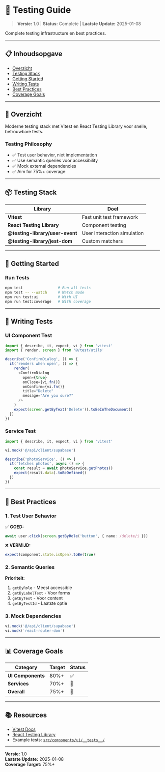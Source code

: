 # 🧪 Testing Guide

> **Versie:** 1.0 | **Status:** Complete | **Laatste Update:** 2025-01-08

Complete testing infrastructure en best practices.

---

## 📋 Inhoudsopgave

- [Overzicht](#-overzicht)
- [Testing Stack](#-testing-stack)
- [Getting Started](#-getting-started)
- [Writing Tests](#-writing-tests)
- [Best Practices](#-best-practices)
- [Coverage Goals](#-coverage-goals)

---

## 🎯 Overzicht

Moderne testing stack met Vitest en React Testing Library voor snelle, betrouwbare tests.

### Testing Philosophy

- ✅ Test user behavior, niet implementation
- ✅ Use semantic queries voor accessibility
- ✅ Mock external dependencies
- ✅ Aim for 75%+ coverage

---

## 📦 Testing Stack

| Library | Doel |
|---------|------|
| **Vitest** | Fast unit test framework |
| **React Testing Library** | Component testing |
| **@testing-library/user-event** | User interaction simulation |
| **@testing-library/jest-dom** | Custom matchers |

---

## 🚀 Getting Started

### Run Tests

```bash
npm test                # Run all tests
npm test -- --watch     # Watch mode
npm run test:ui         # With UI
npm run test:coverage   # With coverage
```

---

## 📝 Writing Tests

### UI Component Test

```typescript
import { describe, it, expect, vi } from 'vitest'
import { render, screen } from '@/test/utils'

describe('ConfirmDialog', () => {
  it('renders when open', () => {
    render(
      <ConfirmDialog
        open={true}
        onClose={vi.fn()}
        onConfirm={vi.fn()}
        title="Delete"
        message="Are you sure?"
      />
    )
    expect(screen.getByText('Delete')).toBeInTheDocument()
  })
})
```

### Service Test

```typescript
import { describe, it, expect, vi } from 'vitest'

vi.mock('@/api/client/supabase')

describe('photoService', () => {
  it('fetches photos', async () => {
    const result = await photoService.getPhotos()
    expect(result.data).toBeDefined()
  })
})
```

---

## 🎯 Best Practices

### 1. Test User Behavior

✅ **GOED:**
```typescript
await user.click(screen.getByRole('button', { name: /delete/i }))
```

❌ **VERMIJD:**
```typescript
expect(component.state.isOpen).toBe(true)
```

### 2. Semantic Queries

**Prioriteit:**
1. `getByRole` - Meest accessible
2. `getByLabelText` - Voor forms
3. `getByText` - Voor content
4. `getByTestId` - Laatste optie

### 3. Mock Dependencies

```typescript
vi.mock('@/api/client/supabase')
vi.mock('react-router-dom')
```

---

## 📊 Coverage Goals

| Category | Target | Status |
|----------|--------|--------|
| **UI Components** | 80%+ | ✅ |
| **Services** | 70%+ | 🔄 |
| **Overall** | 75%+ | 🔄 |

---

## 📚 Resources

- [Vitest Docs](https://vitest.dev/)
- [React Testing Library](https://testing-library.com/react)
- Example tests: [`src/components/ui/__tests__/`](../../src/components/ui/__tests__/)

---

**Versie:** 1.0  
**Laatste Update:** 2025-01-08  
**Coverage Target:** 75%+